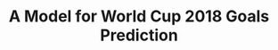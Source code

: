 ---
title: A Model for World Cup 2018 Goals Prediction
projectUrl: https://github.com/wudongjie/worldcup2018
description: This project uses the FIFA ranking data and the historical International Soccer matches to predict the number of goals each team gets in a game.
---